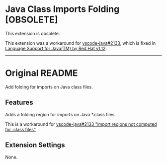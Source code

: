 # Java Class Imports Folding [OBSOLETE]

This extension is obsolete.

This extension was a workaround for [vscode-java#2133](https://github.com/redhat-developer/vscode-java/issues/2133), which is fixed in [Language Support for Java(TM) by Red Hat v1.12](https://github.com/redhat-developer/vscode-java/releases/tag/v1.12.0).

---
# Original README

Add folding for imports on Java class files.

## Features

Adds a folding region for imports on Java \*.class files.

This is a workaround for [vscode-java#2133 "import regions not computed for .class files"](https://github.com/redhat-developer/vscode-java/issues/2133)

## Extension Settings

None.

